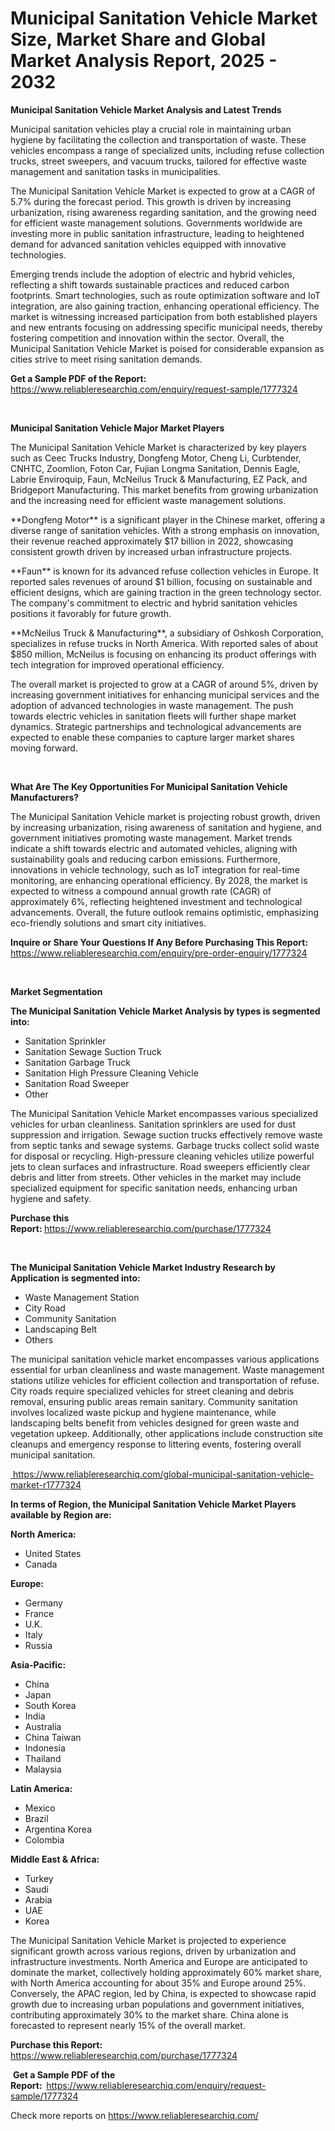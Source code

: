 <p><h1>Municipal Sanitation Vehicle Market Size, Market Share and Global Market Analysis Report, 2025 - 2032</h1></p><p><strong>Municipal Sanitation Vehicle Market Analysis and Latest Trends</strong></p>
<p><p>Municipal sanitation vehicles play a crucial role in maintaining urban hygiene by facilitating the collection and transportation of waste. These vehicles encompass a range of specialized units, including refuse collection trucks, street sweepers, and vacuum trucks, tailored for effective waste management and sanitation tasks in municipalities.</p><p>The Municipal Sanitation Vehicle Market is expected to grow at a CAGR of 5.7% during the forecast period. This growth is driven by increasing urbanization, rising awareness regarding sanitation, and the growing need for efficient waste management solutions. Governments worldwide are investing more in public sanitation infrastructure, leading to heightened demand for advanced sanitation vehicles equipped with innovative technologies.</p><p>Emerging trends include the adoption of electric and hybrid vehicles, reflecting a shift towards sustainable practices and reduced carbon footprints. Smart technologies, such as route optimization software and IoT integration, are also gaining traction, enhancing operational efficiency. The market is witnessing increased participation from both established players and new entrants focusing on addressing specific municipal needs, thereby fostering competition and innovation within the sector. Overall, the Municipal Sanitation Vehicle Market is poised for considerable expansion as cities strive to meet rising sanitation demands.</p></p>
<p><strong>Get a Sample PDF of the Report:&nbsp;</strong> <a href="https://www.reliableresearchiq.com/enquiry/request-sample/1777324?utm_campaign=3129&utm_medium=2&utm_source=Github&utm_content=ia&utm_term=31032025&utm_id=municipal-sanitation-vehicle">https://www.reliableresearchiq.com/enquiry/request-sample/1777324</a></p>
<p>&nbsp;</p>
<p><strong>Municipal Sanitation Vehicle Major Market Players</strong></p>
<p><p>The Municipal Sanitation Vehicle Market is characterized by key players such as Ceec Trucks Industry, Dongfeng Motor, Cheng Li, Curbtender, CNHTC, Zoomlion, Foton Car, Fujian Longma Sanitation, Dennis Eagle, Labrie Enviroquip, Faun, McNeilus Truck & Manufacturing, EZ Pack, and Bridgeport Manufacturing. This market benefits from growing urbanization and the increasing need for efficient waste management solutions.</p><p>**Dongfeng Motor** is a significant player in the Chinese market, offering a diverse range of sanitation vehicles. With a strong emphasis on innovation, their revenue reached approximately $17 billion in 2022, showcasing consistent growth driven by increased urban infrastructure projects.</p><p>**Faun** is known for its advanced refuse collection vehicles in Europe. It reported sales revenues of around $1 billion, focusing on sustainable and efficient designs, which are gaining traction in the green technology sector. The company's commitment to electric and hybrid sanitation vehicles positions it favorably for future growth.</p><p>**McNeilus Truck & Manufacturing**, a subsidiary of Oshkosh Corporation, specializes in refuse trucks in North America. With reported sales of about $850 million, McNeilus is focusing on enhancing its product offerings with tech integration for improved operational efficiency.</p><p>The overall market is projected to grow at a CAGR of around 5%, driven by increasing government initiatives for enhancing municipal services and the adoption of advanced technologies in waste management. The push towards electric vehicles in sanitation fleets will further shape market dynamics. Strategic partnerships and technological advancements are expected to enable these companies to capture larger market shares moving forward.</p></p>
<p>&nbsp;</p>
<p><strong>What Are The Key Opportunities For Municipal Sanitation Vehicle Manufacturers?</strong></p>
<p><p>The Municipal Sanitation Vehicle market is projecting robust growth, driven by increasing urbanization, rising awareness of sanitation and hygiene, and government initiatives promoting waste management. Market trends indicate a shift towards electric and automated vehicles, aligning with sustainability goals and reducing carbon emissions. Furthermore, innovations in vehicle technology, such as IoT integration for real-time monitoring, are enhancing operational efficiency. By 2028, the market is expected to witness a compound annual growth rate (CAGR) of approximately 6%, reflecting heightened investment and technological advancements. Overall, the future outlook remains optimistic, emphasizing eco-friendly solutions and smart city initiatives.</p></p>
<p><strong>Inquire or Share Your Questions If Any Before Purchasing This Report:</strong> <a href="https://www.reliableresearchiq.com/enquiry/pre-order-enquiry/1777324?utm_campaign=3129&utm_medium=2&utm_source=Github&utm_content=ia&utm_term=31032025&utm_id=municipal-sanitation-vehicle">https://www.reliableresearchiq.com/enquiry/pre-order-enquiry/1777324</a></p>
<p>&nbsp;</p>
<p><strong>Market Segmentation</strong></p>
<p><strong>The Municipal Sanitation Vehicle Market Analysis by types is segmented into:</strong></p>
<p><ul><li>Sanitation Sprinkler</li><li>Sanitation Sewage Suction Truck</li><li>Sanitation Garbage Truck</li><li>Sanitation High Pressure Cleaning Vehicle</li><li>Sanitation Road Sweeper</li><li>Other</li></ul></p>
<p><p>The Municipal Sanitation Vehicle Market encompasses various specialized vehicles for urban cleanliness. Sanitation sprinklers are used for dust suppression and irrigation. Sewage suction trucks effectively remove waste from septic tanks and sewage systems. Garbage trucks collect solid waste for disposal or recycling. High-pressure cleaning vehicles utilize powerful jets to clean surfaces and infrastructure. Road sweepers efficiently clear debris and litter from streets. Other vehicles in the market may include specialized equipment for specific sanitation needs, enhancing urban hygiene and safety.</p></p>
<p><strong>Purchase this Report:&nbsp;</strong><a href="https://www.reliableresearchiq.com/purchase/1777324?utm_campaign=3129&utm_medium=2&utm_source=Github&utm_content=ia&utm_term=31032025&utm_id=municipal-sanitation-vehicle">https://www.reliableresearchiq.com/purchase/1777324</a></p>
<p>&nbsp;</p>
<p><strong>The Municipal Sanitation Vehicle Market Industry Research by Application is segmented into:</strong></p>
<p><ul><li>Waste Management Station</li><li>City ​​Road</li><li>Community Sanitation</li><li>Landscaping Belt</li><li>Others</li></ul></p>
<p><p>The municipal sanitation vehicle market encompasses various applications essential for urban cleanliness and waste management. Waste management stations utilize vehicles for efficient collection and transportation of refuse. City roads require specialized vehicles for street cleaning and debris removal, ensuring public areas remain sanitary. Community sanitation involves localized waste pickup and hygiene maintenance, while landscaping belts benefit from vehicles designed for green waste and vegetation upkeep. Additionally, other applications include construction site cleanups and emergency response to littering events, fostering overall municipal sanitation.</p></p>
<p><a href="https://www.reliableresearchiq.com/global-municipal-sanitation-vehicle-market-r1777324?utm_campaign=3129&utm_medium=2&utm_source=Github&utm_content=ia&utm_term=31032025&utm_id=municipal-sanitation-vehicle">&nbsp;https://www.reliableresearchiq.com/global-municipal-sanitation-vehicle-market-r1777324</a></p>
<p><strong>In terms of Region, the Municipal Sanitation Vehicle Market Players available by Region are:</strong></p>
<p>
    <p> <strong> North America: </strong>
        <ul>
            <li>United States</li>
            <li>Canada</li>
        </ul>
        </p> 
    <p> <strong> Europe: </strong>
        <ul>
            <li>Germany</li>
            <li>France</li>
            <li>U.K.</li>
            <li>Italy</li>
            <li>Russia</li>
        </ul>
        </p> 
    <p> <strong> Asia-Pacific: </strong>
        <ul>
            <li>China</li>
            <li>Japan</li>
            <li>South Korea</li>
            <li>India</li>
            <li>Australia</li>
            <li>China Taiwan</li>
            <li>Indonesia</li>
            <li>Thailand</li>
            <li>Malaysia</li>
        </ul>
        </p> 
    <p> <strong> Latin America: </strong>
        <ul>
            <li>Mexico</li>
            <li>Brazil</li>
            <li>Argentina Korea</li>
            <li>Colombia</li>
        </ul>
        </p> 
    <p> <strong> Middle East & Africa: </strong>
        <ul>
            <li>Turkey</li>
            <li>Saudi</li>
            <li>Arabia</li>
            <li>UAE</li>
            <li>Korea</li>
        </ul>
    </p>
    </p>
<p><p>The Municipal Sanitation Vehicle Market is projected to experience significant growth across various regions, driven by urbanization and infrastructure investments. North America and Europe are anticipated to dominate the market, collectively holding approximately 60% market share, with North America accounting for about 35% and Europe around 25%. Conversely, the APAC region, led by China, is expected to showcase rapid growth due to increasing urban populations and government initiatives, contributing approximately 30% to the market share. China alone is forecasted to represent nearly 15% of the overall market.</p></p>
<p><strong>Purchase this Report: </strong><a href="https://www.reliableresearchiq.com/purchase/1777324?utm_campaign=3129&utm_medium=2&utm_source=Github&utm_content=ia&utm_term=31032025&utm_id=municipal-sanitation-vehicle">https://www.reliableresearchiq.com/purchase/1777324</a></p>
<p>&nbsp;<strong>Get a Sample PDF of the Report:&nbsp;&nbsp;</strong><a href="https://www.reliableresearchiq.com/enquiry/request-sample/1777324?utm_campaign=3129&utm_medium=2&utm_source=Github&utm_content=ia&utm_term=31032025&utm_id=municipal-sanitation-vehicle">https://www.reliableresearchiq.com/enquiry/request-sample/1777324</a></p>
<p><strong></strong></p>
<p>Check more reports on <a href="https://www.reliableresearchiq.com/?utm_campaign=3129&utm_medium=2&utm_source=Github&utm_content=ia&utm_term=31032025&utm_id=municipal-sanitation-vehicle">https://www.reliableresearchiq.com/</a></p>